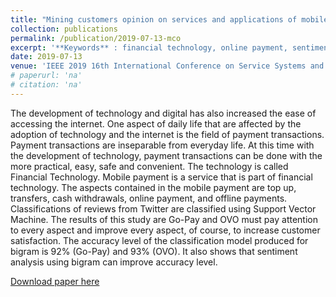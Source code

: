 ```yaml
---
title: "Mining customers opinion on services and applications of mobile payment companies in Indonesia using sentiment analysis approach"
collection: publications
permalink: /publication/2019-07-13-mco
excerpt: '**Keywords** : financial technology, online payment, sentiment analysis approach, payment transactions, customers opinion mining, review classification, support vector machine, N-Grams'
date: 2019-07-13
venue: 'IEEE 2019 16th International Conference on Service Systems and Service Management (ICSSSM)'
# paperurl: 'na'
# citation: 'na'
---
```

The development of technology and digital has also increased the ease of accessing the internet. One aspect of daily life that are affected by the adoption of technology and the internet is the field of payment transactions. Payment transactions are inseparable from everyday life. At this time with the development of technology, payment transactions can be done with the more practical, easy, safe and convenient. The technology is called Financial Technology. Mobile payment is a service that is part of financial technology. The aspects contained in the mobile payment are top up, transfers, cash withdrawals, online payment, and offline payments. Classifications of reviews from Twitter are classified using Support Vector Machine. The results of this study are Go-Pay and OVO must pay attention to every aspect and improve every aspect, of course, to increase customer satisfaction. The accuracy level of the classification model produced for bigram is 92% (Go-Pay) and 93% (OVO). It also shows that sentiment analysis using bigram can improve accuracy level.

[Download paper here](https://ieeexplore.ieee.org/abstract/document/8887643/)